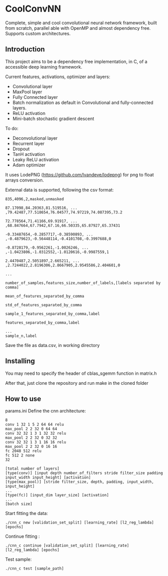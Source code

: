 # CoolConvNN
Complete, simple and cool convolutional neural network framework, built from scratch, parallel able with OpenMP and almost dependency free. Supports custom architectures.

## Introduction

This project aims to be a dependency free implementation, in C, of a accessible deep learning framework.

Current features, activations, optimizer and layers:

* Convolutional layer
* MaxPool layer
* Fully Connected layer
* Batch normalization as default in Convolutional and fully-connected layers.
* ReLU activation
* Mini-batch stochastic gradient descent

To do:
* Deconvolutional layer
* Recurrent layer
* Dropout
* TanH activation
* Leaky ReLU activation
* Adam optimizer

It uses LodePNG (https://github.com/lvandeve/lodepng) for png to float arrays conversion.

External data is supported, following the csv format:

```
835,4096,2,masked,unmasked

87.17098,84.20363,81.519516, ... ,79.42487,77.518654,76.04577,74.97219,74.087395,73.2

72.778564,71.41166,69.91917, ... ,68.847664,67.7942,67.16,66.50335,65.87927,65.37431

-0.33487654,-0.2857717,-0.38590893, ... ,-0.4879623,-0.56448114,-0.4101708,-0.3997688,0

-0.8728179,-0.9562261,-1.0026246, ... ,-1.0423806,-1.0312552,-1.0120616,-0.9987559,1

2.4470487,2.5051897,2.665211, ... ,2.7244022,2.8196306,2.8667905,2.9545586,2.404601,0

...

number_of_samples,features_size,number_of_labels,[labels separated by comma]

mean_of_features_separated_by_comma

std_of_features_separated_by_comma

sample_1_features_separated_by_comma,label

features_separated_by_comma,label

...
sample_n,label
```

Save the file as data.csv, in working directory

## Installing

You may need to specify the header of cblas_sgemm function in matrix.h

After that, just clone the repository and run make in the cloned folder

## How to use

params.ini Define the cnn architecture:

```
8
conv 1 32 1 5 2 64 64 relu
max_pool 2 2 32 0 64 64
conv 32 32 1 3 1 32 32 relu
max_pool 2 2 32 0 32 32
conv 32 32 1 3 1 16 16 relu
max_pool 2 2 32 0 16 16
fc 2048 512 relu
fc 512 2 none
32
```

```
[total number of layers]
[type(conv)] [input depth number_of_filters stride filter_size padding input_width input_height] [activation]
[type(max_pool)] [stride filter_size, depth, padding, input_width, input_height]
...
[type(fc)] [input_dim layer_size] [activation]
...
[batch size]
```

Start fitting the data:

```
./cnn_c new [validation_set_split] [learning_rate] [l2_reg_lambda] [epochs] 
```

Continue fitting :

```
./cnn_c continue [validation_set_split] [learning_rate] [l2_reg_lambda] [epochs]
```

Test sample:
```
./cnn_c test [sample_path]
```



